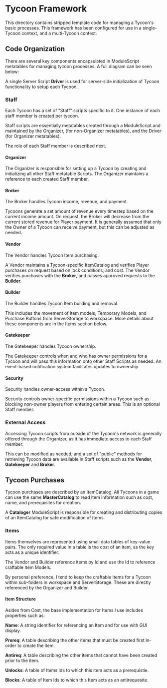 # Tycoon Framework

This directory contains stripped template code for managing a Tycoon's basic processes.
This framework has been configured for use in a single-Tycoon context, and a multi-Tycoon context.

## Code Organization
There are several key components encapsulated in ModuleScript metatables for managing tycoon processes.
A full diagram can be seen below:

A single Server Script **Driver** is used for server-side initialization of Tycoon functionality 
to setup each Tycoon.

### Staff
Each Tycoon has a set of "Staff" scripts specific to it. One instance of each staff member
is created per tycoon.

Staff scripts are essentially metatables created through a ModuleScript and maintained by the Organizer,
(for non-Organizer metatables), and the Driver (for Organizer metatables).

The role of each Staff member is described next.

#### Organizer
The Organizer is responsible for setting up a Tycoon by creating and initializing all other Staff
metatable Scripts. The Organizer maintains a reference to each created Staff member.

#### Broker
The Broker handles Tycoon income, revenue, and payment.

Tycoons generate a set amount of revenue every timestep based on the current income amount.
On request, the Broker will decrease from the current stored revenue for Player payment.
It is generally assumed that only the Owner of a Tycoon can receive payment,
but this can be adjusted as needed.

#### Vendor
The Vendor handles Tycoon Item purchasing. 

A Vendor maintains a Tycoon-specific ItemCatalog and verifies Player purchases on request 
based on lock conditions, and cost. The Vendor verifies purchases with the **Broker**, 
and passes approved requests to the **Builder**.

#### Builder
The Builder handles Tycoon Item building and removal.

This includes the movement of Item models, Temporary Models, and Purchase Buttons from ServerStorage
to workspace. More details about these components are in the Items section below.

#### Gatekeeper
The Gatekeeper handles Tycoon ownership.

The Gatekeeper controls when and who has owner permissions for a Tycoon and will pass this information
onto other Staff Scripts as needed. An event-based notification system facilitates updates to ownership.

#### Security
Security handles owner-access within a Tycoon.

Security controls owner-specific permissions within a Tycoon such as blocking non-owner players from
entering certain areas. This is an optional Staff member.

### External Access
Accessing Tycoon scripts from outside of the Tycoon's network is generally offered through the Organizer,
as it has immediate access to each Staff member.

This can be modified as needed, and a set of "public" methods for retrieving Tycoon data are available
in Staff scripts such as the **Vendor**, **Gatekeeper** and **Broker**.

## Tycoon Purchases
Tycoon purchases are described by an ItemCatalog. All Tycoons in a game can use the same **MasterCatalog**
to read item information such as cost, name, and prerequisites for creation.

A **Cataloger** ModuleScript is responsible for creating and distributing copies of an ItemCatalog
for safe modification of Items.

### Items
Items themselves are represented using small data tables of key-value pairs.
The only required value in a table is the cost of an item, as the key acts as a unique identifier.

The Vendor and Builder reference items by Id and use the Id to reference craftable Item Models.

By personal preference, I tend to keep the craftable Items for a Tycoon within sub-folders in workspace and
ServerStorage. These are directly referenced by the Organizer and Builder.

#### Item Structure
Asides from Cost, the base implementation for Items I use includes properties such as:

**Name**: A string identifier for referencing an Item and for use with GUI display.

**Prereq**: A table describing the other items that must be created first in-order to create
the item.

**Antireq**: A table describing the other items that cannot have been created prior to the item.

**Unlocks**: A table of Items Ids to which this item acts as a prerequistie.

**Blocks**: A table of Item Ids to which this Item acts as an antirequesite.
